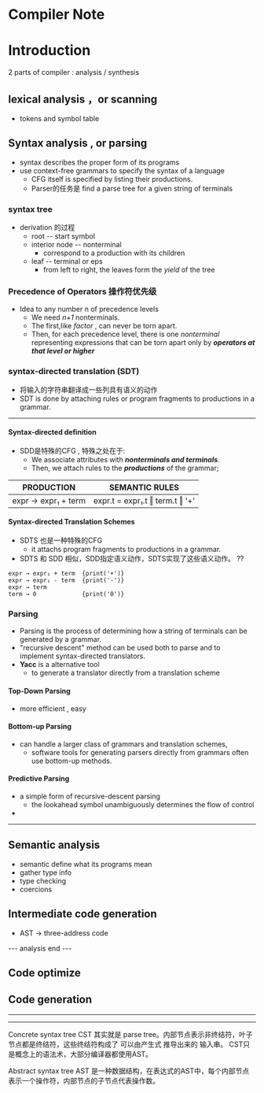 
# Compiler Note

# Introduction

2 parts of compiler : analysis / synthesis


## lexical analysis ，or scanning 

 - tokens and symbol table

## Syntax analysis ,  or parsing

 - syntax describes the proper form of its programs
 - use context-free grammars to specify the syntax of a language
    - CFG itself is specified by listing their productions.
    - Parser的任务是 find a parse tree for a given string of terminals

### syntax tree 

 - derivation 的过程
    - root  -- start symbol
    - interior node -- nonterminal
        - correspond to a production with its children
    - leaf  --  terminal or eps
        - from left to right, the leaves form the *yield* of the tree

### Precedence of Operators 操作符优先级

 - Idea to any number n of precedence levels
    - We need *n+1* nonterminals.
    - The first,like *factor* , can never be torn apart.
    - Then, for each precedence level, there is one *nonterminal* representing expressions that can be torn apart only by ***operators at that level or higher***

### syntax-directed translation (SDT)

 - 将输入的字符串翻译成一些列具有语义的动作
 - SDT is done by attaching rules or program fragments to productions in a grammar.

---

#### Syntax-directed definition

 - SDD是特殊的CFG , 特殊之处在于:
    - We associate attributes with ***nonterminals and terminals***. 
    - Then, we attach rules to the ***productions*** of the grammar; 


PRODUCTION | SEMANTIC RULES
--- | ---
expr → expr₁ + term | expr.t = expr₁.t ‖ term.t ‖ '+' 

#### Syntax-directed Translation Schemes

 - SDTS 也是一种特殊的CFG
    - it attachs program fragments to productions in a grammar.
 - SDTS 和 SDD 相似，SDD指定语义动作，SDTS实现了这些语义动作。 ??

```
expr → expr₁ + term  {print('+')}
expr → expr₁ - term  {print('-')} 
expr → term
term → 0             {print('0')}
```


### Parsing 

 - Parsing is the process of determining how a string of terminals can be generated by a grammar.
 - "recursive descent" method can be used both to parse and to implement syntax-directed translators.
 - **Yacc** is a alternative tool 
    - to generate a translator directly from a translation scheme


#### Top-Down Parsing

 - more efficient , easy 

#### Bottom-up Parsing

 - can handle a larger class of grammars and translation schemes,
    - software tools for generating parsers directly from grammars often use bottom-up methods.

#### Predictive Parsing

 - a simple form of recursive-descent parsing
    - the lookahead symbol unambiguously determines the flow of control
 -  


---

## Semantic analysis

 - semantic define what its programs mean
 - gather type info
 - type checking
 - coercions

## Intermediate code generation

 - AST -> three-address code



--- analysis end ---

## Code optimize

## Code generation

---------
 

    

----------

Concrete syntax tree
    CST 其实就是 parse tree。内部节点表示非终结符，叶子节点都是终结符，这些终结符构成了 可以由产生式 推导出来的 输入串。
    CST只是概念上的语法术，大部分编译器都使用AST。

Abstract syntax tree
   AST 是一种数据结构，在表达式的AST中，每个内部节点表示一个操作符，内部节点的子节点代表操作数。





 
